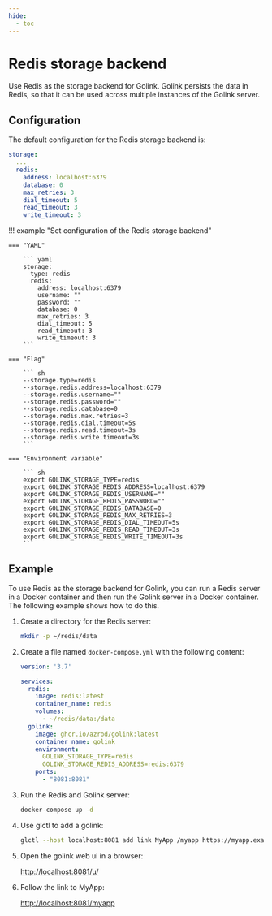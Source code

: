 ```yaml
---
hide:
  - toc
---
```


# Redis storage backend

Use Redis as the storage backend for Golink. Golink persists the data in Redis, so that it can be used across multiple instances of the Golink server.

## Configuration

The default configuration for the Redis storage backend is:

``` yaml
storage:
  ... 
  redis:
    address: localhost:6379
    database: 0
    max_retries: 3
    dial_timeout: 5
    read_timeout: 3
    write_timeout: 3
```

!!! example "Set configuration of the Redis storage backend"

    === "YAML"

        ``` yaml
        storage:
          type: redis
          redis:
            address: localhost:6379
            username: ""
            password: ""
            database: 0
            max_retries: 3
            dial_timeout: 5
            read_timeout: 3
            write_timeout: 3
        ```

    === "Flag"

        ``` sh
        --storage.type=redis
        --storage.redis.address=localhost:6379
        --storage.redis.username=""
        --storage.redis.password=""
        --storage.redis.database=0
        --storage.redis.max.retries=3
        --storage.redis.dial.timeout=5s
        --storage.redis.read.timeout=3s
        --storage.redis.write.timeout=3s
        ```

    === "Environment variable"

        ``` sh
        export GOLINK_STORAGE_TYPE=redis
        export GOLINK_STORAGE_REDIS_ADDRESS=localhost:6379
        export GOLINK_STORAGE_REDIS_USERNAME=""
        export GOLINK_STORAGE_REDIS_PASSWORD=""
        export GOLINK_STORAGE_REDIS_DATABASE=0
        export GOLINK_STORAGE_REDIS_MAX_RETRIES=3
        export GOLINK_STORAGE_REDIS_DIAL_TIMEOUT=5s
        export GOLINK_STORAGE_REDIS_READ_TIMEOUT=3s
        export GOLINK_STORAGE_REDIS_WRITE_TIMEOUT=3s
        ```

## Example

To use Redis as the storage backend for Golink, you can run a Redis server in a Docker container and then run the Golink server in a Docker container. The following example shows how to do this.

1. Create a directory for the Redis server:

    ```bash
    mkdir -p ~/redis/data
    ```

2. Create a file named `docker-compose.yml` with the following content:

    ```yaml
    version: '3.7'

    services:
      redis:
        image: redis:latest
        container_name: redis
        volumes:
          - ~/redis/data:/data
      golink:
        image: ghcr.io/azrod/golink:latest
        container_name: golink
        environment:
          GOLINK_STORAGE_TYPE=redis
          GOLINK_STORAGE_REDIS_ADDRESS=redis:6379
        ports:
          - "8081:8081"
    ```

3. Run the Redis and Golink server:

    ```bash
    docker-compose up -d
    ```

4. Use glctl to add a golink:

    ```bash
    glctl --host localhost:8081 add link MyApp /myapp https://myapp.example.com
    ```

5. Open the golink web ui in a browser:

    <http://localhost:8081/u/>

6. Follow the link to MyApp:

    <http://localhost:8081/myapp>
